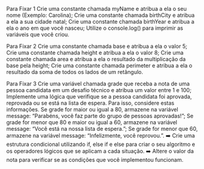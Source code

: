 Para Fixar 1
    Crie uma constante chamada myName e atribua a ela o seu nome (Exemplo: Carolina);
    Crie uma constante chamada birthCity e atribua a ela a sua cidade natal;
    Crie uma constante chamada birthYear e atribua a ela o ano em que você nasceu;
    Utilize o console.log() para imprimir as variáveis que você criou.

Para Fixar 2
    Crie uma constante chamada base e atribua a ela o valor 5;
    Crie uma constante chamada height e atribua a ela o valor 8;
    Crie uma constante chamada area e atribua a ela o resultado da multiplicação da base pela height;
    Crie uma constante chamada perimeter e atribua a ela o resultado da soma de todos os lados de um retângulo.

Para Fixar 3
    Crie uma variável chamada grade que receba a nota de uma pessoa candidata em um desafio técnico e atribua um valor entre 1 e 100;
    Implemente uma lógica que verifique se a pessoa candidata foi aprovada, reprovada ou se está na lista de espera. Para isso, considere estas informações.
        Se grade for maior ou igual a 80, armazene na variável message: “Parabéns, você faz parte do grupo de pessoas aprovadas!”;
        Se grade for menor que 80 e maior ou igual a 60, armazene na variável message: “Você está na nossa lista de espera.”;
        Se grade for menor que 60, armazene na variável message: “Infelizmente, você reprovou.”.
    ➡️ Crie uma estrutura condicional utilizando if, else if e else para criar o seu algoritmo e os operadores lógicos que se aplicam a cada situação.
    ➡️ Altere o valor da nota para verificar se as condições que você implementou funcionam.